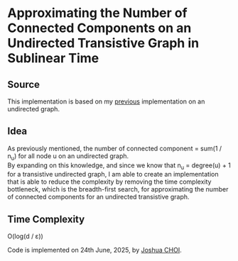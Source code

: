# Approximating the Number of Connected Components on an Undirected Transistive Graph in Sublinear Time

## Source
This implementation is based on my [previous](https://github.com/joshuaSYSS/ApproxCC) implementation on an undirected graph.

## Idea
As previously mentioned, the number of connected component = sum(1 / n<sub>u</sub>) for all node u on an undirected graph.<br>
By expanding on this knowledge, and since we know that n<sub>u</sub> = degree(u) + 1 for a transistive undirected graph, I am able to create an implementation that is able to reduce the complexity by removing the time complexity bottleneck, which is the breadth-first search, for approximating the number of connected components for an undirected transistive  graph.

## Time Complexity
O(log(d / ε))

Code is implemented on 24th June, 2025, by [Joshua CHOI](https://joshuasyss.github.io/).
